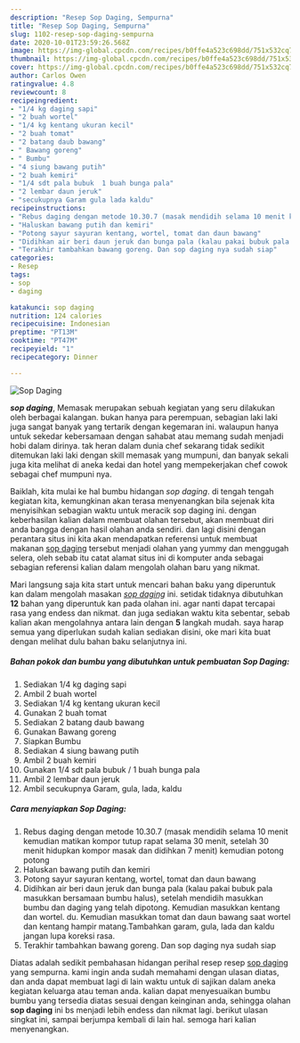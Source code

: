 ```yaml
---
description: "Resep Sop Daging, Sempurna"
title: "Resep Sop Daging, Sempurna"
slug: 1102-resep-sop-daging-sempurna
date: 2020-10-01T23:59:26.568Z
image: https://img-global.cpcdn.com/recipes/b0ffe4a523c698dd/751x532cq70/sop-daging-foto-resep-utama.jpg
thumbnail: https://img-global.cpcdn.com/recipes/b0ffe4a523c698dd/751x532cq70/sop-daging-foto-resep-utama.jpg
cover: https://img-global.cpcdn.com/recipes/b0ffe4a523c698dd/751x532cq70/sop-daging-foto-resep-utama.jpg
author: Carlos Owen
ratingvalue: 4.8
reviewcount: 8
recipeingredient:
- "1/4 kg daging sapi"
- "2 buah wortel"
- "1/4 kg kentang ukuran kecil"
- "2 buah tomat"
- "2 batang daub bawang"
- " Bawang goreng"
- " Bumbu"
- "4 siung bawang putih"
- "2 buah kemiri"
- "1/4 sdt pala bubuk  1 buah bunga pala"
- "2 lembar daun jeruk"
- "secukupnya Garam gula lada kaldu"
recipeinstructions:
- "Rebus daging dengan metode 10.30.7 (masak mendidih selama 10 menit kemudian matikan kompor tutup rapat selama 30 menit, setelah 30 menit hidupkan kompor masak dan didihkan 7 menit) kemudian potong potong"
- "Haluskan bawang putih dan kemiri"
- "Potong sayur sayuran kentang, wortel, tomat dan daun bawang"
- "Didihkan air beri daun jeruk dan bunga pala (kalau pakai bubuk pala masukkan bersamaan bumbu halus), setelah mendidih masukkan bumbu dan daging yang telah dipotong. Kemudian masukkan kentang dan wortel. du. Kemudian masukkan tomat dan daun bawang saat wortel dan kentang hampir matang.Tambahkan garam, gula, lada dan kaldu jangan lupa koreksi rasa."
- "Terakhir tambahkan bawang goreng. Dan sop daging nya sudah siap"
categories:
- Resep
tags:
- sop
- daging

katakunci: sop daging 
nutrition: 124 calories
recipecuisine: Indonesian
preptime: "PT13M"
cooktime: "PT47M"
recipeyield: "1"
recipecategory: Dinner

---
```



![Sop Daging](https://img-global.cpcdn.com/recipes/b0ffe4a523c698dd/751x532cq70/sop-daging-foto-resep-utama.jpg)

<b><i>sop daging</i></b>, Memasak merupakan sebuah kegiatan yang seru dilakukan oleh berbagai kalangan. bukan hanya para perempuan, sebagian laki laki juga sangat banyak yang tertarik dengan kegemaran ini. walaupun hanya untuk sekedar kebersamaan dengan sahabat atau memang sudah menjadi hobi dalam dirinya. tak heran dalam dunia chef sekarang tidak sedikit ditemukan laki laki dengan skill memasak yang mumpuni, dan banyak sekali juga kita melihat di aneka kedai dan hotel yang mempekerjakan chef cowok sebagai chef mumpuni nya.

Baiklah, kita mulai ke hal bumbu hidangan <i>sop daging</i>. di tengah tengah kegiatan kita, kemungkinan akan terasa menyenangkan bila sejenak kita menyisihkan sebagian waktu untuk meracik sop daging ini. dengan keberhasilan kalian dalam membuat olahan tersebut, akan membuat diri anda bangga dengan hasil olahan anda sendiri. dan lagi disini dengan perantara situs ini kita akan mendapatkan referensi untuk membuat makanan <u>sop daging</u> tersebut menjadi olahan yang yummy dan menggugah selera, oleh sebab itu catat alamat situs ini di komputer anda sebagai sebagian referensi kalian dalam mengolah olahan baru yang nikmat.




Mari langsung saja kita start untuk mencari bahan baku yang diperuntuk kan dalam mengolah masakan <u><i>sop daging</i></u> ini. setidak tidaknya dibutuhkan <b>12</b> bahan yang diperuntuk kan pada olahan ini. agar nanti dapat tercapai rasa yang endess dan nikmat. dan juga sediakan waktu kita sebentar, sebab kalian akan mengolahnya antara lain dengan <b>5</b> langkah mudah. saya harap semua yang diperlukan sudah kalian sediakan disini, oke mari kita buat dengan melihat dulu bahan baku selanjutnya ini.

<!--inarticleads1-->

##### Bahan pokok dan bumbu yang dibutuhkan untuk pembuatan Sop Daging:

1. Sediakan 1/4 kg daging sapi
1. Ambil 2 buah wortel
1. Sediakan 1/4 kg kentang ukuran kecil
1. Gunakan 2 buah tomat
1. Sediakan 2 batang daub bawang
1. Gunakan  Bawang goreng
1. Siapkan  Bumbu
1. Sediakan 4 siung bawang putih
1. Ambil 2 buah kemiri
1. Gunakan 1/4 sdt pala bubuk / 1 buah bunga pala
1. Ambil 2 lembar daun jeruk
1. Ambil secukupnya Garam, gula, lada, kaldu




<!--inarticleads2-->

##### Cara menyiapkan Sop Daging:

1. Rebus daging dengan metode 10.30.7 (masak mendidih selama 10 menit kemudian matikan kompor tutup rapat selama 30 menit, setelah 30 menit hidupkan kompor masak dan didihkan 7 menit) kemudian potong potong
1. Haluskan bawang putih dan kemiri
1. Potong sayur sayuran kentang, wortel, tomat dan daun bawang
1. Didihkan air beri daun jeruk dan bunga pala (kalau pakai bubuk pala masukkan bersamaan bumbu halus), setelah mendidih masukkan bumbu dan daging yang telah dipotong. Kemudian masukkan kentang dan wortel. du. Kemudian masukkan tomat dan daun bawang saat wortel dan kentang hampir matang.Tambahkan garam, gula, lada dan kaldu jangan lupa koreksi rasa.
1. Terakhir tambahkan bawang goreng. Dan sop daging nya sudah siap




Diatas adalah sedikit pembahasan hidangan perihal resep resep <u>sop daging</u> yang sempurna. kami ingin anda sudah memahami dengan ulasan diatas, dan anda dapat membuat lagi di lain waktu untuk di sajikan dalam aneka kegiatan keluarga atau teman anda. kalian dapat menyesuaikan bumbu bumbu yang tersedia diatas sesuai dengan keinginan anda, sehingga olahan <b>sop daging</b> ini bs menjadi lebih endess dan nikmat lagi. berikut ulasan singkat ini, sampai berjumpa kembali di lain hal. semoga hari kalian menyenangkan.
